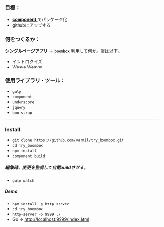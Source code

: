 ### 目標：
* [ **component** ][1] でパッケージ化
* githubにアップする


### 何をつくるか：
**シングルページアプリ** ＋ **`boombox`** 利用して何か。案は以下。

* イントロクイズ
* Weave Weaver


### 使用ライブラリ・ツール：
* `gulp`
* `component`
* `underscore`
* `jquery`
* `bootstrap`

---

### Install
* `git clone https://github.com/varmil/try_boombox.git`
* `cd try_boombox`
* `npm install`
* `component build`


##### 編集時、変更を監視して自動buildさせる。
* `gulp watch`


##### Demo
* `npm install -g http-server`
* `cd try_boombox`
* `http-server -p 9999 ./`
* Go => [http://localhost:9999/index.html][2]


[1]: https://github.com/component/component
[2]: http://localhost:9999/index.html